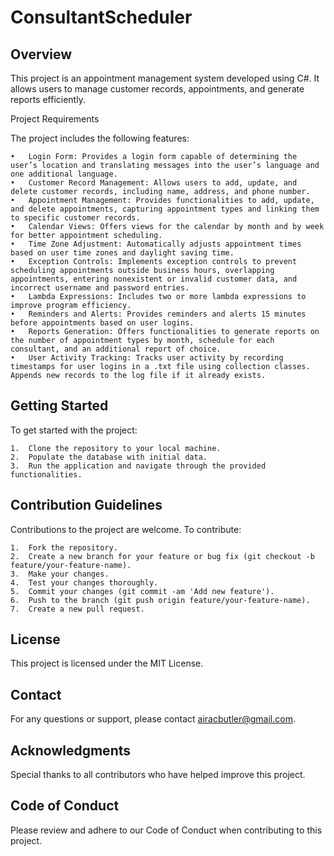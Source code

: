 # ConsultantScheduler

## Overview

This project is an appointment management system developed using C#. It allows users to manage customer records, appointments, and generate reports efficiently.

Project Requirements

The project includes the following features:

	•	Login Form: Provides a login form capable of determining the user’s location and translating messages into the user’s language and one additional language.
	•	Customer Record Management: Allows users to add, update, and delete customer records, including name, address, and phone number.
	•	Appointment Management: Provides functionalities to add, update, and delete appointments, capturing appointment types and linking them to specific customer records.
	•	Calendar Views: Offers views for the calendar by month and by week for better appointment scheduling.
	•	Time Zone Adjustment: Automatically adjusts appointment times based on user time zones and daylight saving time.
	•	Exception Controls: Implements exception controls to prevent scheduling appointments outside business hours, overlapping appointments, entering nonexistent or invalid customer data, and incorrect username and password entries.
	•	Lambda Expressions: Includes two or more lambda expressions to improve program efficiency.
	•	Reminders and Alerts: Provides reminders and alerts 15 minutes before appointments based on user logins.
	•	Reports Generation: Offers functionalities to generate reports on the number of appointment types by month, schedule for each consultant, and an additional report of choice.
	•	User Activity Tracking: Tracks user activity by recording timestamps for user logins in a .txt file using collection classes. Appends new records to the log file if it already exists.

## Getting Started

To get started with the project:

	1.	Clone the repository to your local machine.
	2.	Populate the database with initial data.
	3.	Run the application and navigate through the provided functionalities.

## Contribution Guidelines

Contributions to the project are welcome. To contribute:

	1.	Fork the repository.
	2.	Create a new branch for your feature or bug fix (git checkout -b feature/your-feature-name).
	3.	Make your changes.
	4.	Test your changes thoroughly.
	5.	Commit your changes (git commit -am 'Add new feature').
	6.	Push to the branch (git push origin feature/your-feature-name).
	7.	Create a new pull request.

## License

This project is licensed under the MIT License.

## Contact

For any questions or support, please contact airacbutler@gmail.com.

## Acknowledgments

Special thanks to all contributors who have helped improve this project.

## Code of Conduct

Please review and adhere to our Code of Conduct when contributing to this project.